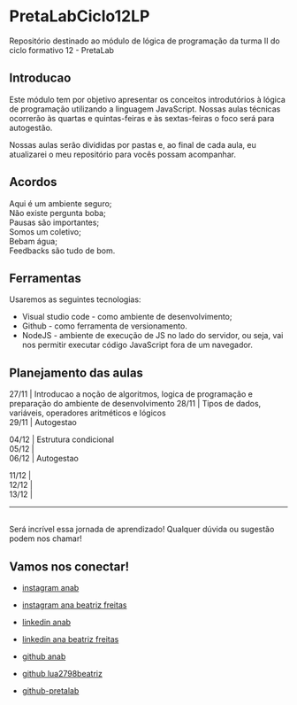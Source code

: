 # PretaLabCiclo12LP
Repositório destinado ao módulo de lógica de programação da turma II do ciclo formativo 12 - PretaLab

## Introducao
Este módulo tem por objetivo apresentar os conceitos introdutórios à lógica de programação utilizando a linguagem JavaScript. Nossas aulas técnicas ocorrerão às quartas e quintas-feiras e às sextas-feiras o foco será para autogestão.

Nossas aulas serão divididas por pastas e, ao final de cada aula, eu atualizarei o meu repositório para vocês possam acompanhar.

## Acordos
Aqui é um ambiente seguro; <br>
Não existe pergunta boba; <br>
Pausas são importantes; <br>
Somos um coletivo; <br>
Bebam água; <br>
Feedbacks são tudo de bom.

## Ferramentas
Usaremos as seguintes tecnologias:
- Visual studio code - como ambiente de desenvolvimento;
- Github - como ferramenta de versionamento.
- NodeJS - ambiente de execução de JS no lado do servidor, ou seja, vai nos permitir executar código JavaScript fora de um navegador.

## Planejamento das aulas
27/11 | Introducao a noção de algoritmos, logica de programação e preparação do ambiente de desenvolvimento
28/11 | Tipos de dados, variáveis, operadores aritméticos e lógicos   <br>
29/11 | Autogestao <br>

04/12 | Estrutura condicional  <br>
05/12 |                        <br>
06/12 | Autogestao             <br>

11/12 |                       <br>
12/12 |                       <br>
13/12 |                       <br>

--- 
<br>
Será incrível essa jornada de aprendizado! Qualquer dúvida ou sugestão podem nos chamar!
<br>

## Vamos nos conectar!
- [instagram anab](https://www.instagram.com/anabtz.st/)
- [instagram ana beatriz freitas](https://www.instagram.com/lua2798_/)


- [linkedin anab](https://www.linkedin.com/in/anabsantoss/)
- [linkedin ana beatriz freitas](https://www.linkedin.com/in/anabeatrizfreitas98/)


- [github anab](https://github.com/anabiax)
- [github lua2798beatriz](https://github.com/lua2798beatriz)


- [github-pretalab](https://github.com/asilvaolabi)